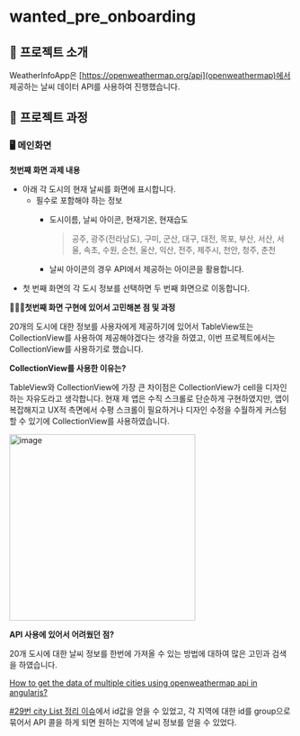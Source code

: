 # wanted_pre_onboarding

## 🎤 프로젝트 소개

WeatherInfoApp은 [https://openweathermap.org/api](openweathermap)에서 제공하는 날씨 데이터 API를 사용하여 진행했습니다.


## 🚌 프로젝트 과정

### **🖥 메인화면**

**첫번째 화면 과제 내용**

- 아래 각 도시의 현재 날씨를 화면에 표시합니다.
    - 필수로 포함해야 하는 정보
        - 도시이름, 날씨 아이콘, 현재기온, 현재습도
            
            > 공주, 광주(전라남도), 구미, 군산, 대구, 대전, 목포, 부산, 서산, 서울, 속초, 수원, 순천, 울산, 익산, 전주, 제주시, 천안, 청주, 춘천
            > 
        - 날씨 아이콘의 경우 API에서 제공하는 아이콘을 활용합니다.
- 첫 번째 화면의 각 도시 정보를 선택하면 두 번째 화면으로 이동합니다.

**🙇🏻‍♂️첫번째 화면 구현에 있어서 고민해본 점 및 과정**

20개의 도시에 대한 정보를 사용자에게 제공하기에 있어서 TableView또는 CollectionView를 사용하여 제공해야겠다는 생각을 하였고, 이번 프로젝트에서는 CollectionView를 사용하기로 했습니다.

**CollectionView를 사용한 이유는?**

TableView와 CollectionView에 가장 큰 차이점은 CollectionView가 cell을 디자인하는 자유도라고 생각합니다.
현재 제 앱은 수직 스크롤로 단순하게 구현하였지만, 앱이 복잡해지고 UX적 측면에서 수평 스크롤이 필요하거나 디자인 수정을 수월하게 커스텀할 수 있기에 CollectionView를 사용하였습니다.

<img width="331" alt="image" src="https://user-images.githubusercontent.com/69107255/190030539-24fa661e-8244-4a73-9d19-6241b467e309.png">

**API 사용에 있어서 어려웠던 점?**

20개 도시에 대한 날씨 정보를 한번에 가져올 수 있는 방법에 대하여 많은 고민과 검색을 하였습니다.

[How to get the data of multiple cities using openweathermap api in angularjs?](https://stackoverflow.com/questions/39053305/how-to-get-the-data-of-multiple-cities-using-openweathermap-api-in-angularjs/72177084#72177084)

[#29번 city List 정리 이슈](https://github.com/Jangilkyu/wanted_pre_onboarding/issues/29)에서 id값을 얻을 수 있었고, 각 지역에 대한 id를 group으로 묶어서 API 콜을 하게 되면 원하는 지역에 날씨 정보를 얻을 수 있었다.
